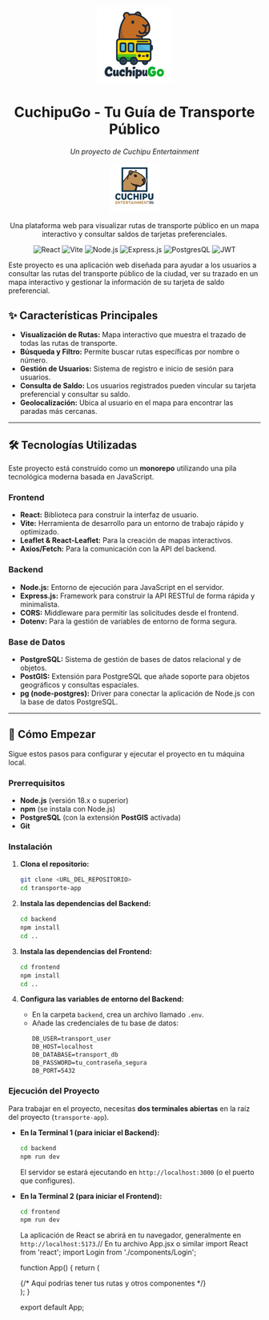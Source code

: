 <div align="center">
  <img src="/frontend/public/assets/cuchigologo.png" alt="Logo de CuchipuGo" width="150">

  <h1>CuchipuGo - Tu Guía de Transporte Público</h1>
  <p><i>Un proyecto de Cuchipu Entertainment</i></p>

  <img src="/frontend/public/assets/CuchipuEntreteinment(DS)V1.jpg" alt="Logo Cuchipu Entertainment" width="100">

  <p>
    Una plataforma web para visualizar rutas de transporte público en un mapa interactivo y consultar saldos de tarjetas preferenciales.
  </p>

  <p>
    <img src="https://img.shields.io/badge/React-20232A?style=for-the-badge&logo=react&logoColor=61DAFB" alt="React">
    <img src="https://img.shields.io/badge/Vite-646CFF?style=for-the-badge&logo=vite&logoColor=white" alt="Vite">
    <img src="https://img.shields.io/badge/Node.js-339933?style=for-the-badge&logo=nodedotjs&logoColor=white" alt="Node.js">
    <img src="https://img.shields.io/badge/Express.js-000000?style=for-the-badge&logo=express&logoColor=white" alt="Express.js">
    <img src="https://img.shields.io/badge/PostgreSQL-4169E1?style=for-the-badge&logo=postgresql&logoColor=white" alt="PostgresQL">
    <img src="https://img.shields.io/badge/JWT-000000?style=for-the-badge&logo=jsonwebtokens&logoColor=white" alt="JWT">
  </p>
</div>
Este proyecto es una aplicación web diseñada para ayudar a los usuarios a consultar las rutas del transporte público de la ciudad, ver su trazado en un mapa interactivo y gestionar la información de su tarjeta de saldo preferencial.

## ✨ Características Principales

* **Visualización de Rutas:** Mapa interactivo que muestra el trazado de todas las rutas de transporte.
* **Búsqueda y Filtro:** Permite buscar rutas específicas por nombre o número.
* **Gestión de Usuarios:** Sistema de registro e inicio de sesión para usuarios.
* **Consulta de Saldo:** Los usuarios registrados pueden vincular su tarjeta preferencial y consultar su saldo.
* **Geolocalización:** Ubica al usuario en el mapa para encontrar las paradas más cercanas.

***

## 🛠️ Tecnologías Utilizadas

Este proyecto está construido como un **monorepo** utilizando una pila tecnológica moderna basada en JavaScript.

### **Frontend**
* **React:** Biblioteca para construir la interfaz de usuario.
* **Vite:** Herramienta de desarrollo para un entorno de trabajo rápido y optimizado.
* **Leaflet & React-Leaflet:** Para la creación de mapas interactivos.
* **Axios/Fetch:** Para la comunicación con la API del backend.

### **Backend**
* **Node.js:** Entorno de ejecución para JavaScript en el servidor.
* **Express.js:** Framework para construir la API RESTful de forma rápida y minimalista.
* **CORS:** Middleware para permitir las solicitudes desde el frontend.
* **Dotenv:** Para la gestión de variables de entorno de forma segura.

### **Base de Datos**
* **PostgreSQL:** Sistema de gestión de bases de datos relacional y de objetos.
* **PostGIS:** Extensión para PostgreSQL que añade soporte para objetos geográficos y consultas espaciales.
* **pg (node-postgres):** Driver para conectar la aplicación de Node.js con la base de datos PostgreSQL.



***

## 🚀 Cómo Empezar

Sigue estos pasos para configurar y ejecutar el proyecto en tu máquina local.

### **Prerrequisitos**

* **Node.js** (versión 18.x o superior)
* **npm** (se instala con Node.js)
* **PostgreSQL** (con la extensión **PostGIS** activada)
* **Git**

### **Instalación**

1.  **Clona el repositorio:**
    ```bash
    git clone <URL_DEL_REPOSITORIO>
    cd transporte-app
    ```

2.  **Instala las dependencias del Backend:**
    ```bash
    cd backend
    npm install
    cd ..
    ```

3.  **Instala las dependencias del Frontend:**
    ```bash
    cd frontend
    npm install
    cd ..
    ```

4.  **Configura las variables de entorno del Backend:**
    * En la carpeta `backend`, crea un archivo llamado `.env`.
    * Añade las credenciales de tu base de datos:
        ```env
        DB_USER=transport_user
        DB_HOST=localhost
        DB_DATABASE=transport_db
        DB_PASSWORD=tu_contraseña_segura
        DB_PORT=5432
        ```

### **Ejecución del Proyecto**

Para trabajar en el proyecto, necesitas **dos terminales abiertas** en la raíz del proyecto (`transporte-app`).

* **En la Terminal 1 (para iniciar el Backend):**
    ```bash
    cd backend
    npm run dev
    ```
    El servidor se estará ejecutando en `http://localhost:3000` (o el puerto que configures).

* **En la Terminal 2 (para iniciar el Frontend):**
    ```bash
    cd frontend
    npm run dev
    ```
    La aplicación de React se abrirá en tu navegador, generalmente en `http://localhost:5173`.// En tu archivo App.jsx o similar
    import React from 'react';
    import Login from './components/Login';
    
    function App() {
      return (
        <div>
          {/* Aquí podrías tener tus rutas y otros componentes */}
          <Login />
        </div>
      );
    }
    
    export default App;
    
